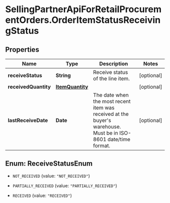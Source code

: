 # SellingPartnerApiForRetailProcurementOrders.OrderItemStatusReceivingStatus

## Properties

Name | Type | Description | Notes
------------ | ------------- | ------------- | -------------
**receiveStatus** | **String** | Receive status of the line item. | [optional] 
**receivedQuantity** | [**ItemQuantity**](ItemQuantity.md) |  | [optional] 
**lastReceiveDate** | **Date** | The date when the most recent item was received at the buyer&#39;s warehouse. Must be in ISO-8601 date/time format. | [optional] 



## Enum: ReceiveStatusEnum


* `NOT_RECEIVED` (value: `"NOT_RECEIVED"`)

* `PARTIALLY_RECEIVED` (value: `"PARTIALLY_RECEIVED"`)

* `RECEIVED` (value: `"RECEIVED"`)




